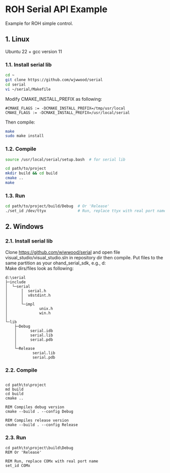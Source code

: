 
# ROH Serial API Example

Example for ROH simple control.

## 1. Linux

Ubuntu 22 + gcc version 11

### 1.1. Install serial lib

```BASH
cd ~
git clone https://github.com/wjwwood/serial
cd serial
vi ~/serial/Makefile
```

Modify CMAKE_INSTALL_PREFIX as following:

```TXT
#CMAKE_FLAGS := -DCMAKE_INSTALL_PREFIX=/tmp/usr/local
CMAKE_FLAGS := -DCMAKE_INSTALL_PREFIX=/usr/local/serial
```

Then compile:

```BASH
make
sudo make install
```

### 1.2. Compile

```BASH
source /usr/local/serial/setup.bash  # for serial lib

cd path/to/project
mkdir build && cd build
cmake ..
make
```

### 1.3. Run

```BASH
cd path/to/project/build/Debug  # Or 'Release'
./set_id /dev/ttyx              # Run, replace ttyx with real port name
```

## 2. Windows

### 2.1. Install serial lib

Clone https://github.com/wjwwood/serial and open file visual_studio/visual_studio.sln in repository dir then compile.
Put files to the same partition as your ohand_serial_sdk, e.g., d:\
Make dirs/files look as following:

```TXT
d:\serial
├─include
│  └─serial
│      │  serial.h
│      │  v8stdint.h
│      │
│      └─impl
│              unix.h
│              win.h
│
└─lib
    ├─Debug
    │      serial.idb
    │      serial.lib
    │      serial.pdb
    │
    └─Release
            serial.lib
            serial.pdb
```

### 2.2. Compile

```BATCH

cd path\to\project
md build
cd build
cmake ..

REM Compiles debug version
cmake --build . --config Debug

REM Compiles release version
cmake --build . --config Release

```

### 2.3. Run

```BATCH
cd path\to\project\build\Debug
REM Or 'Release'

REM Run, replace COMx with real port name
set_id COMx
```
